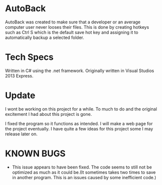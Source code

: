 AutoBack
========
AutoBack was created to make sure that a developer or an average computer user never looses their files.
This is done by creating hotkeys such as Ctrl S which is the default save hot key and assigning it to
automatically backup a selected folder.


Tech Specs
==========
Written in C# using the .net framework. 
Originally written in Visual Studios 2013 Express. 


Update
======
I wont be working on this project for a while. To much to do and the original excitement I had about this project
is gone.  

I fixed the program so it functions as intended. I will make a web page for the project eventually. I have quite a few ideas for this project
some I may release later on. 


KNOWN BUGS
==========
- This issue appears to have been fixed. The code seems to still not be optimized as much as it could be.(It sometimes takes two times to save in another program. This is an issues caused by some inefficient code.)